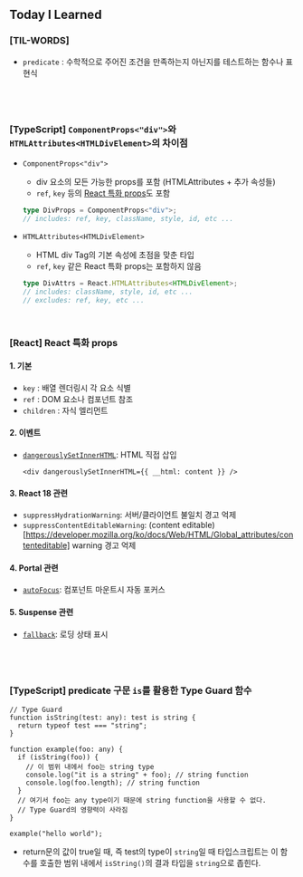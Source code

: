## Today I Learned

### [TIL-WORDS]

- `predicate` : 수학적으로 주어진 조건을 만족하는지 아닌지를 테스트하는 함수나 표현식

## <br />

### [TypeScript] `ComponentProps<"div">`와 `HTMLAttributes<HTMLDivElement>`의 차이점

- `ComponentProps<"div">`

  - div 요소의 모든 가능한 props를 포함 (HTMLAttributes + 추가 속성들)
  - `ref`, `key` 등의 [React 특화 props](241112.md#react-react-특화-props)도 포함

  ```ts
  type DivProps = ComponentProps<"div">;
  // includes: ref, key, className, style, id, etc ...
  ```

- `HTMLAttributes<HTMLDivElement>`

  - HTML div Tag의 기본 속성에 초점을 맞춘 타입
  - `ref`, `key` 같은 React 특화 props는 포함하지 않음

  ```ts
  type DivAttrs = React.HTMLAttributes<HTMLDivElement>;
  // includes: className, style, id, etc ...
  // excludes: ref, key, etc ...
  ```

<br />

### [React] React 특화 props

#### 1. 기본

- `key` : 배열 렌더링시 각 요소 식별
- `ref` : DOM 요소나 컴포넌트 참조
- `children` : 자식 엘리먼트

#### 2. 이벤트

- [`dangerouslySetInnerHTML`](https://react.dev/reference/react-dom/components/common#dangerously-setting-the-inner-html): HTML 직접 삽입

  ```tsx
  <div dangerouslySetInnerHTML={{ __html: content }} />
  ```

#### 3. React 18 관련

- `suppressHydrationWarning`: 서버/클라이언트 불일치 경고 억제
- `suppressContentEditableWarning`: (content editable)[https://developer.mozilla.org/ko/docs/Web/HTML/Global_attributes/contenteditable] warning 경고 억제

#### 4. Portal 관련

- [`autoFocus`](https://developer.mozilla.org/en-US/docs/Web/HTML/Global_attributes/autofocus): 컴포넌트 마운트시 자동 포커스

#### 5. Suspense 관련

- [`fallback`](https://ko.react.dev/reference/react/Suspense): 로딩 상태 표시

## <br />

### [TypeScript] predicate 구문 `is`를 활용한 Type Guard 함수

```tsx
// Type Guard
function isString(test: any): test is string {
  return typeof test === "string";
}

function example(foo: any) {
  if (isString(foo)) {
    // 이 범위 내에서 foo는 string type
    console.log("it is a string" + foo); // string function
    console.log(foo.length); // string function
  }
  // 여기서 foo는 any type이기 때문에 string function을 사용할 수 없다.
  // Type Guard의 영향력이 사라짐
}

example("hello world");
```

- return문의 값이 true일 때, 즉 test의 type이 `string`일 때 타입스크립트는 이 함수를 호출한 범위 내에서 `isString()`의 결과 타입을 `string`으로 좁힌다.
